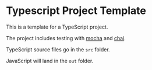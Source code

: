 # Typescript Project Template

This is a template for a TypeScript project.

The project includes testing with [mocha](https://mochajs.org/) and [chai](https://chaijs.com).

TypeScript source files go in the `src` folder.

JavaScript will land in the `out` folder.